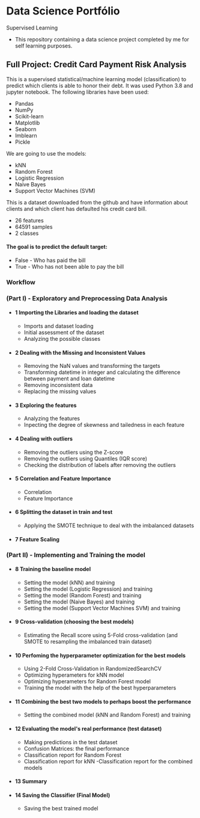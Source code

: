 # Data Science Portfólio 
Supervised Learning 
- This repository containing  a data science project completed by me for self learning purposes.
## Full Project: Credit Card Payment Risk Analysis

This is a supervised statistical/machine learning model (classification) to predict which clients is able to honor their debt.
It was used Python 3.8 and jupyter notebook. The following libraries have been used:
  
- Pandas
- NumPy
- Scikit-learn
- Matplotlib
- Seaborn
- Imblearn
- Pickle

We are going to use the models:
- kNN
- Random Forest
- Logistic Regression
- Naive Bayes
- Support Vector Machines (SVM)

This is a dataset downloaded from the github and have information about clients and which client has defaulted his credit card bill.

 - 26 features
 - 64591 samples
 - 2 classes
 
#### The goal is to predict the default target:

- False - Who has paid the bill
- True - Who has not been able to pay the bill
### Workflow

   ### (Part I) - Exploratory and Preprocessing Data Analysis

- #### 1 Importing the Libraries and loading the dataset 
    - Imports and dataset loading
    - Initial assessment of the dataset
    - Analyzing the possible classes
- #### 2 Dealing with the Missing and Inconsistent Values
    - Removing the NaN values and transforming the targets 
    - Transforming datetime in integer and calculating the difference between payment and loan datetime
    - Removing inconsistent data
    - Replacing the missing values    
- #### 3 Exploring the features
    - Analyzing the features
    - Inpecting the degree of skewness and tailedness in each feature
- #### 4 Dealing with outliers
    - Removing the outliers using the Z-score
    - Removing the outliers using Quantiles (IQR score)
    - Checking the distribution of labels after removing the outliers
- #### 5 Correlation and Feature Importance
    - Correlation
    - Feature Importance
- #### 6 Splitting the dataset in train and test
    - Applying the SMOTE technique to deal with the imbalanced datasets
- #### 7 Feature Scaling
        
### (Part II) - Implementing and Training the model

- #### 8 Training the baseline model
    - Setting the model (kNN) and training
    - Setting the model (Logistic Regression) and training
    - Setting the model (Random Forest) and training
    - Setting the model (Naive Bayes) and training
    - Setting the model (Support Vector Machines SVM) and training
- #### 9 Cross-validation (choosing the best models)
    - Estimating the Recall score using 5-Fold cross-validation (and SMOTE to resampling the imbalanced train dataset)
- #### 10 Perfoming the hyperparameter optimization for the best models
    - Using 2-Fold Cross-Validation in RandomizedSearchCV
    - Optimizing hyperameters for kNN model
    - Optimizing hyperameters for Random Forest model
    - Training the model with the help of the best hyperparameters
- #### 11 Combining the best two models to perhaps boost the performance
    - Setting the combined model (kNN and Random Forest) and training
- #### 12 Evaluating the model's real performance (test dataset)
    - Making predictions in the test dataset
    - Confusion Matrices: the final performance
    - Classification report for Random Forest
    - Classification report for kNN
    -Classification report for the combined models
- #### 13 Summary
- #### 14 Saving the Classifier (Final Model)
    - Saving the best trained model

